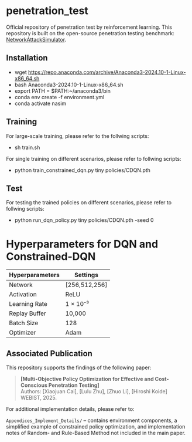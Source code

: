 # penetration_test
Official repository of penetration test by reinforcement learning. This repository is built on the open-source penetration testing benchmark: [NetworkAttackSimulator](https://github.com/Jjschwartz/NetworkAttackSimulator).


## Installation

* wget https://repo.anaconda.com/archive/Anaconda3-2024.10-1-Linux-x86_64.sh
* bash Anaconda3-2024.10-1-Linux-x86_64.sh
* export PATH = $PATH:~/anaconda3/bin
* conda env create -f environment.yml
* conda activate nasim

## Training

For large-scale training, please refer to the follwing scripts:
* sh train.sh

For single training on different scenarios, please refer to follwing scripts:
* python train_constrained_dqn.py tiny policies/CDQN.pth

## Test

For testing the trained policies on different scenarios, please refer to follwing scripts:
* python run_dqn_policy.py tiny policies/CDQN.pth -seed 0


# Hyperparameters for DQN and Constrained-DQN

| **Hyperparameters** | **Settings**      |
|---------------------|-------------------|
| Network             | [256,512,256]     |
| Activation          | ReLU              |
| Learning Rate       | 1 × 10⁻³          |
| Replay Buffer       | 10,000            |
| Batch Size          | 128               |
| Optimizer           | Adam              |


## Associated Publication

This repository supports the findings of the following paper:

> **[Multi-Objective Policy Optimization for Effective and Cost-Conscious Penetration Testing]**  
> Authors: [Xiaojuan Cai], [Lulu Zhu], [Zhuo Li], [Hiroshi Koide]  
>  WEBIST, 2025.  

For additional implementation details, please refer to:

`Appendices_Implement_Details/` – contains environment components, a simplified example of constrained policy optimization, and implementation notes of Random- and Rule-Based Method not included in the main paper.


